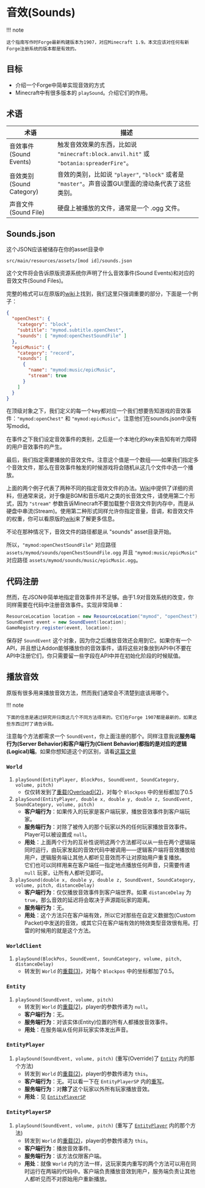 音效(Sounds)
===========

!!! note

	这个指南写作时Forge最新构建版本为1907，对应Minecraft 1.9。本文应该对任何有新Forge注册系统的版本都是有效的。

目标
----

- 介绍一个Forge中简单实现音效的方式
- Minecraft中有很多版本的 `playSound`。介绍它们的作用。

术语
----


| 术语 | 描述 |
|-----|-----|
| 音效事件(Sound Events) | 触发音效效果的东西，比如说 `"minecraft:block.anvil.hit"` 或 `"botania:spreaderFire"`。 |
| 音效类别(Sound Category) | 音效的类别，比如说 `"player"`, `"block"`  或者是 `"master"`。声音设置GUI里面的滑动条代表了这些类别。 |
| 声音文件(Sound File) | 硬盘上被播放的文件，通常是一个 .ogg 文件。 |

Sounds.json
-----------

这个JSON应该被储存在你的asset目录中

```
src/main/resources/assets/[mod id]/sounds.json
```

这个文件将会告诉原版资源系统你声明了什么音效事件(Sound Events)和对应的音效文件(Sound Files)。

完整的格式可以在原版的[wiki]上找到，我们这里只强调重要的部分，下面是一个例子：

```Json
{
  "openChest": {
    "category": "block",
    "subtitle": "mymod.subtitle.openChest",
    "sounds": [ "mymod:openChestSoundFile" ]
  },
  "epicMusic": {
    "category": "record",
    "sounds": [
      {
        "name": "mymod:music/epicMusic",
        "stream": true
      }
    ]
  }
}
```

在顶级对象之下，我们定义的每一个key都对应一个我们想要告知游戏的音效事件：`"mymod:openChest"` 和 `"mymod:epicMusic"`。注意他们在sounds.json中没有写modid。

在事件之下我们设定音效事件的类别，之后是一个本地化的key来告知有听力障碍的用户音效事件的产生。

最后，我们指定需要播放的音效文件。注意这个值是一个数组——如果我们指定多个音效文件，那么在音效事件触发的时候游戏将会随机从这几个文件中选一个播放。

上面的两个例子代表了两种不同的指定音效文件的办法。[Wiki]中提供了详细的资料，但通常来说，对于像是BGM和音乐唱片之类的长音效文件，请使用第二个形式，因为 `"stream"` 参数告诉Minecraft不要加载整个音效文件到内存中，而是从硬盘中串流(Stream)。使用第二种形式同样允许你指定音量，音调，和音效文件的权重，你可以看原版的[wiki]来了解更多信息。

不论在那种情况下，音效文件的路径都是从 "sounds" asset目录开始。

所以，`"mymod:openChestSoundFile"` 对应路径 `assets/mymod/sounds/openChestSoundFile.ogg`
并且 `"mymod:music/epicMusic"` 对应路径 `assets/mymod/sounds/music/epicMusic.ogg`。

代码注册
-------

然而，在JSON中简单地指定音效事件并不足够。由于1.9对音效系统的改变，你同样需要在代码中注册音效事件。实现非常简单：

```Java
ResourceLocation location = new ResourceLocation("mymod", "openChest");
SoundEvent event = new SoundEvent(location);
GameRegistry.register(event, location);
```

保存好 `SoundEvent` 这个对象，因为你之后播放音效还会用到它。如果你有一个API，并且想让Addon能够播放你的音效事件，请将这些对象放到API中(不要在API中注册它们，你只需要留一些字段在API中并在初始化阶段的时候赋值。

播放音效
-------

原版有很多用来播放音效方法，然而我们通常会不清楚到底该用哪个。

!!! note

	下面的信息是通过研究并归类这几个不同方法得来的。它们在Forge 1907都是最新的，如果这些东西过时了请告诉我。

注意每个方法都需求一个 `SoundEvent`，你上面注册的那个。同样注意我说**服务端行为(Server Behavior)**和**客户端行为(Client Behavior)**都指的是对应的**逻辑(Logical)端**。如果你想知道这个的区别，请看[这篇文章](../concepts/sides.md)

### `World`

1. <a name="world-playsound-pbecvp"></a>`playSound(EntityPlayer, BlockPos, SoundEvent, SoundCategory, volume, pitch)`
    - 仅仅转发到了[重载(Overload)(2)](#world-playsound-pxyzecvp)，对每个 `Blockpos` 中的坐标都加了0.5
2. <a name="world-playsound-pxyzecvp"></a>`playSound(EntityPlayer, double x, double y, double z, SoundEvent, SoundCategory, volume, pitch)`
    - **客户端行为**：如果传入的玩家是客户端玩家，播放音效事件到客户端玩家。
    - **服务端行为**：对除了被传入的那个玩家以外的任何玩家播放音效事件。 Player可以被设置成 `null`。
    - **用处**：上面两个行为的互补性说明这两个方法都可以从一些在两个逻辑端同时运行，由玩家发起的音效代码中被调用——逻辑客户端将音效播放给用户，逻辑服务端让其他人都听见音效而不让对原始用户重复播放。<br>
  它们也可以同样用来在客户端任一指定地点播放任何声音，只需要传递 `null` 玩家，让所有人都听见即可。
3. <a name="world-playsound-xyzecvpd"></a>`playSound(double x, double y, double z, SoundEvent, SoundCategory, volume, pitch, distanceDelay)`
   - **客户端行为**：仅仅播放音效事件到客户端世界。如果 `distanceDelay` 为 `true`，那么音效的延迟将会取决于声源距玩家的距离。
   - **服务端行为**：无。
   - **用处**：这个方法只在客户端有效，所以它对那些在自定义数据包(Custom Packet)中发送的音效，或其它只在客户端有效的特效类型音效很有用。打雷的时候用的就是这个方法。

### `WorldClient`

1. <a name="worldclient-playsound-becvpd"></a>`playSound(BlockPos, SoundEvent, SoundCategory, volume, pitch, distanceDelay)`
    - 转发到 `World` 的[重载(3)](#world-playsound-xyzecvpd)，对每个 `Blockpos` 中的坐标都加了0.5。

### `Entity`

1. <a name="entity-playsound-evp"></a>`playSound(SoundEvent, volume, pitch)`
    - 转发到 `World` 的[重载(2)](#world-playsound-pxyzecvp)，player的参数传递为 `null`。
    - **客户端行为**：无。
    - **服务端行为**：对该实体(Entity)位置的所有人都播放音效事件。
    - **用处**：在服务端从任何非玩家实体发出声音。

### `EntityPlayer`

1. <a name="entityplayer-playsound-evp"></a>`playSound(SoundEvent, volume, pitch)` (重写(Override)了 [`Entity`](#entity-playsound-evp) 内的那个方法)
    - 转发到 `World` 的[重载(2)](#world-playsound-pxyzecvp)，player的参数传递为 `this`。
    - **客户端行为**：无。可以看一下在 `EntityPlayerSP` 内的[重写](#entityplayersp-playsound-evp)。
    - **服务端行为**：对**除了**这个玩家以外所有玩家播放音效。
    - **用处**：见 [`EntityPlayerSP`](#entityplayersp-playsound-evp)

### `EntityPlayerSP`

1. <a name="entityplayersp-playsound-evp"></a>`playSound(SoundEvent, volume, pitch)` (重写了 [`EntityPlayer`](#entityplayer-playsound-evp) 内的那个方法)
    - 转发到 `World` 的[重载(2)](#world-playsound-pxyzecvp)，player的参数传递为 `this`。
    - **客户端行为**：播放音效事件。
    - **服务端行为**：该方法仅限客户端。
    - **用处**：就像 `World` 内的方法一样，这玩家类内重写的两个方法可以用在同时运行在两端的代码中。客户端负责播放音效到用户，服务端负责让其他人都听见而不对原始用户重新播放。

[wiki]: http://minecraft.gamepedia.com/Sounds.json